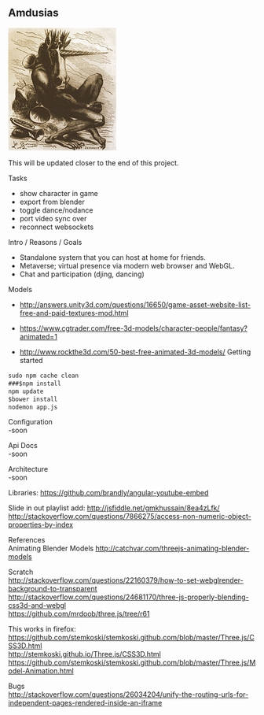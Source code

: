 Amdusias
-------------------------------------------
![Amdusias](public/img/amdusias.jpg?raw=true)

This will be updated closer to the end of this project.

Tasks
- show character in game
- export from blender
- toggle dance/nodance
- port video sync over
- reconnect websockets

Intro / Reasons / Goals
 - Standalone system that you can host at home for friends.
 - Metaverse; virtual presence via modern web browser and WebGL.
 - Chat and participation (djing, dancing)

Models
 - http://answers.unity3d.com/questions/16650/game-asset-website-list-free-and-paid-textures-mod.html

 - https://www.cgtrader.com/free-3d-models/character-people/fantasy?animated=1
 - http://www.rockthe3d.com/50-best-free-animated-3d-models/
Getting started     
```
sudo npm cache clean
###$npm install
npm update
$bower install
nodemon app.js
```

Configuration    
 -soon    

Api Docs    
 -soon     

Architecture     
 -soon   

Libraries:
https://github.com/brandly/angular-youtube-embed   

Slide in out playlist add:
http://jsfiddle.net/gmkhussain/8ea4zLfk/   
http://stackoverflow.com/questions/7866275/access-non-numeric-object-properties-by-index   

References   
Animating Blender Models
http://catchvar.com/threejs-animating-blender-models   

Scratch   
http://stackoverflow.com/questions/22160379/how-to-set-webglrender-background-to-transparent   
http://stackoverflow.com/questions/24681170/three-js-properly-blending-css3d-and-webgl   
https://github.com/mrdoob/three.js/tree/r61   

This works in firefox:   
https://github.com/stemkoski/stemkoski.github.com/blob/master/Three.js/CSS3D.html   
http://stemkoski.github.io/Three.js/CSS3D.html   
https://github.com/stemkoski/stemkoski.github.com/blob/master/Three.js/Model-Animation.html   

Bugs   
http://stackoverflow.com/questions/26034204/unify-the-routing-urls-for-independent-pages-rendered-inside-an-iframe   
